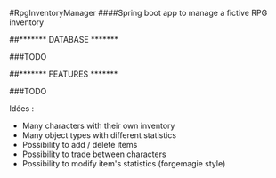 #RpgInventoryManager
####Spring boot app to manage a fictive RPG inventory

##******* DATABASE *******

###TODO
 
##******* FEATURES *******

###TODO

Idées :
* Many characters with their own inventory
* Many object types with different statistics
* Possibility to add / delete items
* Possibility to trade between characters
* Possibility to modify item's statistics (forgemagie style)
